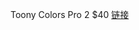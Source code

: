 Toony Colors Pro 2 $40
[链接](https://assetstore.unity.com/packages/vfx/shaders/toony-colors-pro-2-8105)